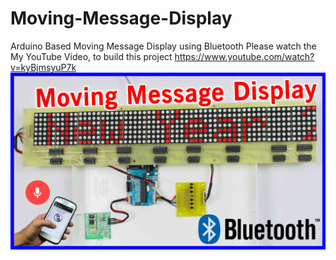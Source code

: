 # Moving-Message-Display
Arduino Based Moving Message Display using Bluetooth
Please watch the My YouTube Video, to build this project
https://www.youtube.com/watch?v=kyBjmsyuP7k
![alt tag](https://github.com/BSP-Embed/Moving-Message-Display/blob/master/MovingMessageDsiplay.jpg)
